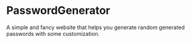 # PasswordGenerator
 A simple and fancy website that helps you generate random generated passwords with some customization.
